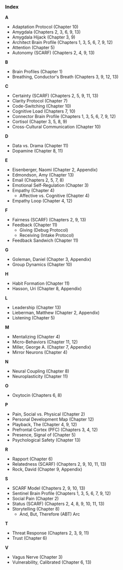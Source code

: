 ### **Index**

**A**
*   Adaptation Protocol (Chapter 10)
*   Amygdala (Chapters 2, 3, 6, 9, 13)
*   Amygdala Hijack (Chapter 3, 9)
*   Architect Brain Profile (Chapters 1, 3, 5, 6, 7, 9, 12)
*   Attention (Chapter 5)
*   Autonomy (SCARF) (Chapters 2, 4, 9, 13)

**B**
*   Brain Profiles (Chapter 1)
*   Breathing, Conductor's Breath (Chapters 3, 9, 12, 13)

**C**
*   Certainty (SCARF) (Chapters 2, 5, 9, 11, 13)
*   Clarity Protocol (Chapter 7)
*   Code-Switching (Chapter 10)
*   Cognitive Load (Chapters 7, 10)
*   Connector Brain Profile (Chapters 1, 3, 5, 6, 7, 9, 12)
*   Cortisol (Chapter 3, 5, 8, 9)
*   Cross-Cultural Communication (Chapter 10)

**D**
*   Data vs. Drama (Chapter 11)
*   Dopamine (Chapter 8, 11)

**E**
*   Eisenberger, Naomi (Chapter 2, Appendix)
*   Edmondson, Amy (Chapter 13)
*   Email (Chapters 2, 5, 7, 8)
*   Emotional Self-Regulation (Chapter 3)
*   Empathy (Chapter 4)
    *   Affective vs. Cognitive (Chapter 4)
*   Empathy Loop (Chapter 4, 12)

**F**
*   Fairness (SCARF) (Chapters 2, 9, 13)
*   Feedback (Chapter 11)
    *   Giving (Debug Protocol)
    *   Receiving (Intake Protocol)
*   Feedback Sandwich (Chapter 11)

**G**
*   Goleman, Daniel (Chapter 3, Appendix)
*   Group Dynamics (Chapter 10)

**H**
*   Habit Formation (Chapter 11)
*   Hasson, Uri (Chapter 8, Appendix)

**L**
*   Leadership (Chapter 13)
*   Lieberman, Matthew (Chapter 2, Appendix)
*   Listening (Chapter 5)

**M**
*   Mentalizing (Chapter 4)
*   Micro-Behaviors (Chapter 11, 12)
*   Miller, George A. (Chapter 7, Appendix)
*   Mirror Neurons (Chapter 4)

**N**
*   Neural Coupling (Chapter 8)
*   Neuroplasticity (Chapter 11)

**O**
*   Oxytocin (Chapters 6, 8)

**P**
*   Pain, Social vs. Physical (Chapter 2)
*   Personal Development Map (Chapter 12)
*   Playback, The (Chapter 4, 9, 12)
*   Prefrontal Cortex (PFC) (Chapters 3, 4, 12)
*   Presence, Signal of (Chapter 5)
*   Psychological Safety (Chapter 13)

**R**
*   Rapport (Chapter 6)
*   Relatedness (SCARF) (Chapters 2, 9, 10, 11, 13)
*   Rock, David (Chapter 9, Appendix)

**S**
*   SCARF Model (Chapters 2, 9, 10, 13)
*   Sentinel Brain Profile (Chapters 1, 3, 5, 6, 7, 9, 12)
*   Social Pain (Chapter 2)
*   Status (SCARF) (Chapters 2, 4, 8, 9, 10, 11, 13)
*   Storytelling (Chapter 8)
    *   And, But, Therefore (ABT) Arc

**T**
*   Threat Response (Chapters 2, 3, 9, 11)
*   Trust (Chapter 6)

**V**
*   Vagus Nerve (Chapter 3)
*   Vulnerability, Calibrated (Chapter 6, 13)
      